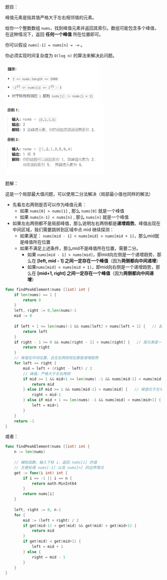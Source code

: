 题目：

峰值元素是指其值严格大于左右相邻值的元素。

给你一个整数数组 `nums`，找到峰值元素并返回其索引。数组可能包含多个峰值，在这种情况下，返回 **任何一个峰值** 所在位置即可。

你可以假设 `nums[-1] = nums[n] = -∞` 。

你必须实现时间复杂度为 `O(log n)` 的算法来解决此问题。

<img src="162.寻找峰值.assets/image-20230930162448011.png" alt="image-20230930162448011" style="zoom:67%;" />

<img src="162.寻找峰值.assets/image-20230930161505132.png" alt="image-20230930161505132" style="zoom: 67%;" />

题解：

这是一个局部最大值问题，可以使用二分法解决（局部最小值也同样的解法）

- 先看左右两侧是否可以作为峰值元素：
  - 如果 `nums[0] > nums[1]` , 那么 `nums[0]` 就是一个峰值
  - 如果 `nums[n-1] < nums[n]` , 那么 `nums[n]` 就是一个峰值
- 如果左右两侧都不是局部峰值，那么说明左右两侧都是**递增趋势**。峰值出现在中间区域，我们需要跳转到区域中点 mid 继续探测：
  - 如果满足： `nums[mid - 1] < nums[mid] > nums[mid + 1]`，那么mid就是峰值所在位置
  - 如果不满足上述条件，那么mid不是峰值所在位置，需要二分。
    - 如果 `nums[mid - 1] > nums[mid]`，即mid向左侧是一个递增趋势，那么在 **[left, mid - 1] 之间一定存在一个峰值**（因为**两侧都向中间递增**）
    - 如果`nums[mid] < nums[mid + 1]`，即mid向右侧是一个递增趋势，那么在 **[mid+1, right] 之间一定存在一个峰值**（因为**两侧都向中间递增**）

````go
func findPeakElement(nums []int) int {
    if len(nums) == 1 {
        return 0
    }
    left, right := 0,len(nums)-1
    mid := 0

    if left + 1 <= len(nums)-1 && nums[left] > nums[left + 1] {   // 首元素是一个峰值
        return left
    }
    if right - 1 >= 0 && nums[right - 1] < nums[right] {   // 尾元素是一个峰值
        return right
    }
    // 峰值在中间位置，且左右两侧现在都是递增趋势
    for left <= right {
        mid = left + (right - left) / 2
        // 峰值，严格大于左右两侧
        if mid >= 1 && mid+1 <= len(nums) -1 && nums[mid-1] < nums[mid] && nums[mid] > nums[mid+1] {  
            return mid
        } else if mid >= 1 && nums[mid-1] > nums[mid] {   // 峰值位于左半区域
            right = mid-1
        } else if mid + 1 <= len(nums) -1 && nums[mid] < nums[mid+1] {   // 峰值位于右半区域
            left = mid+1
        }
    }
    return -1
}
````

或者：

```go
func findPeakElement(nums []int) int {
    n := len(nums)

    // 辅助函数，输入下标 i，返回 nums[i] 的值
    // 方便处理 nums[-1] 以及 nums[n] 的边界情况
    get := func(i int) int {
        if i == -1 || i == n {
            return math.MinInt64
        }
        return nums[i]
    }

    left, right := 0, n-1
    for {
        mid := (left + right) / 2
        if get(mid-1) < get(mid) && get(mid) > get(mid+1) {
            return mid
        }
        if get(mid) < get(mid+1) {
            left = mid + 1
        } else {
            right = mid - 1
        }
    }
}
```

